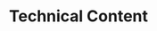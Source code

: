 ---
layout: default
title: Technical Content
has_children: true
permalink: /docs/technical-content
---